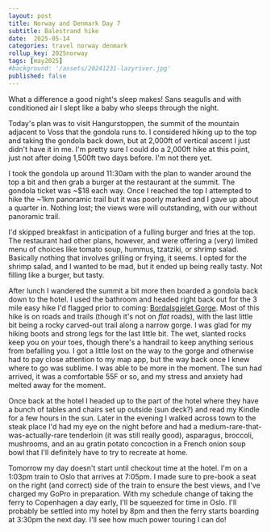 ```yaml
---
layout: post
title: Norway and Denmark Day 7
subtitle: Balestrand hike
date:  2025-05-14
categories: travel norway denmark
rollup_key: 2025norway
tags: [may2025]
#background: '/assets/20241231-lazyriver.jpg'
published: false
---
```


What a difference a good night's sleep makes! Sans seagulls and with conditioned air I slept like a baby who sleeps through the night. 

Today's plan was to visit Hangurstoppen, the summit of the mountain adjacent to Voss that the gondola runs to. I considered hiking up to the top and taking the gondola back down, but at 2,000ft of vertical ascent I just didn't have it in me. I'm pretty sure I could do a 2,000ft hike at this point, just not after doing 1,500ft two days before. I'm not there yet. 

I took the gondola up around 11:30am with the plan to wander around the top a bit and then grab a burger at the restaurant at the summit. The gondola ticket was ~$18 each way. Once I reached the top I attempted to hike the ~1km panoramic trail but it was poorly marked and I gave up about a quarter in. Nothing lost; the views were will outstanding, with our without panoramic trail.

I'd skipped breakfast in anticipation of a fulling burger and fries at the top. The restaurant had other plans, however, and were offering a (very) limited menu of choices like tomato soup, hummus, tzatziki, or shrimp salad. Basically nothing that involves grilling or frying, it seems. I opted for the shrimp salad, and I wanted to be mad, but it ended up being really tasty. Not filling like a burger, but tasty.

After lunch I wandered the summit a bit more then boarded a gondola back down to the hotel. I used the bathroom and headed right back out for the 3 mile easy hike I'd flagged prior to coming: [Bordalsgjelet Gorge](https://www.alltrails.com/trail/norway/vestland/bordalsgjelet). Most of this hike is on roads and trails (though it's not on _flat_ roads), with the last little bit being a rocky carved-out trail along a narrow gorge. I was glad for my hiking boots and strong legs for the last little bit. The wet, slanted rocks keep you on your toes, though there's a handrail to keep anything serious from befalling you. I got a little lost on the way to the gorge and otherwise had to pay close attention to my map app, but the way back once I knew where to go was sublime. I was able to be more in the moment. The sun had arrived, it was a comfortable 55F or so, and my stress and anxiety had melted away for the moment.

Once back at the hotel I headed up to the part of the hotel where they have a bunch of tables and chairs set up outside (sun deck?) and read my Kindle for a few hours in the sun. Later in the evening I walked across town to the steak place I'd had my eye on the night before and had a medium-rare-that-was-actually-rare tenderloin (it was still really good), asparagus, broccoli, mushrooms, and an au gratin potato concoction in a French onion soup bowl that I'll definitely have to try to recreate at home. 

Tomorrow my day doesn't start until checkout time at the hotel. I'm on a 1:03pm train to Oslo that arrives at 7:05pm. I made sure to pre-book a seat on the right (and correct) side of the train to ensure the best views, and I've charged my GoPro in preparation. With my schedule change of taking the ferry to Copenhagen a day early, I'll be squeezed for time in Oslo. I'll probably be settled into my hotel by 8pm and then the ferry starts boarding at 3:30pm the next day. I'll see how much power touring I can do!
